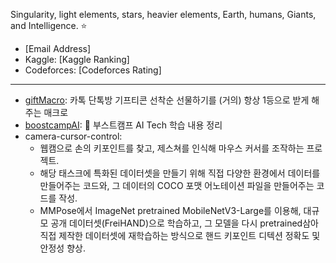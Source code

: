 Singularity, light elements, stars, heavier elements, Earth, humans, Giants, and Intelligence. ⭐
- [Email Address]
- Kaggle: [Kaggle Ranking]
- Codeforces: [Codeforces Rating]
---
- [giftMacro](https://github.com/star-bits/giftMacro): 카톡 단톡방 기프티콘 선착순 선물하기를 (거의) 항상 1등으로 받게 해주는 매크로
- [boostcampAI](https://github.com/star-bits/boostcampAI): 🦆 부스트캠프 AI Tech 학습 내용 정리
- camera-cursor-control:
  - 웹캠으로 손의 키포인트를 찾고, 제스쳐를 인식해 마우스 커서를 조작하는 프로젝트.
  - 해당 태스크에 특화된 데이터셋을 만들기 위해 직접 다양한 환경에서 데이터를 만들어주는 코드와, 그 데이터의 COCO 포맷 어노테이션 파일을 만들어주는 코드를 작성.
  - MMPose에서 ImageNet pretrained MobileNetV3-Large를 이용해, 대규모 공개 데이터셋(FreiHAND)으로 학습하고, 그 모델을 다시 pretrained삼아 직접 제작한 데이터셋에 재학습하는 방식으로 핸드 키포인트 디텍션 정확도 및 안정성 향상.
